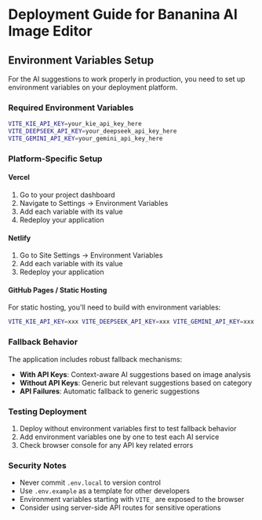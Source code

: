 # Deployment Guide for Bananina AI Image Editor

## Environment Variables Setup

For the AI suggestions to work properly in production, you need to set up environment variables on your deployment platform.

### Required Environment Variables

```bash
VITE_KIE_API_KEY=your_kie_api_key_here
VITE_DEEPSEEK_API_KEY=your_deepseek_api_key_here  
VITE_GEMINI_API_KEY=your_gemini_api_key_here
```

### Platform-Specific Setup

#### Vercel
1. Go to your project dashboard
2. Navigate to Settings → Environment Variables
3. Add each variable with its value
4. Redeploy your application

#### Netlify
1. Go to Site Settings → Environment Variables
2. Add each variable with its value
3. Redeploy your application

#### GitHub Pages / Static Hosting
For static hosting, you'll need to build with environment variables:
```bash
VITE_KIE_API_KEY=xxx VITE_DEEPSEEK_API_KEY=xxx VITE_GEMINI_API_KEY=xxx npm run build
```

### Fallback Behavior

The application includes robust fallback mechanisms:

- **With API Keys**: Context-aware AI suggestions based on image analysis
- **Without API Keys**: Generic but relevant suggestions based on category
- **API Failures**: Automatic fallback to generic suggestions

### Testing Deployment

1. Deploy without environment variables first to test fallback behavior
2. Add environment variables one by one to test each AI service
3. Check browser console for any API key related errors

### Security Notes

- Never commit `.env.local` to version control
- Use `.env.example` as a template for other developers
- Environment variables starting with `VITE_` are exposed to the browser
- Consider using server-side API routes for sensitive operations
